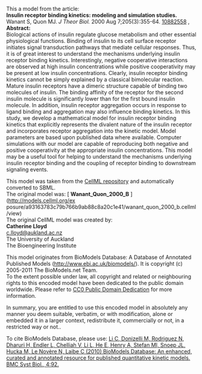 

This a model from the article:  
**Insulin receptor binding kinetics: modeling and simulation studies.**   
Wanant S, Quon MJ. _J Theor Biol._ 2000 Aug 7;205(3):355-64.
[10882558](http://www.ncbi.nlm.nih.gov/pubmed/10882558) ,  
**Abstract:**   
Biological actions of insulin regulate glucose metabolism and other essential
physiological functions. Binding of insulin to its cell surface receptor
initiates signal transduction pathways that mediate cellular responses. Thus,
it is of great interest to understand the mechanisms underlying insulin
receptor binding kinetics. Interestingly, negative cooperative interactions
are observed at high insulin concentrations while positive cooperativity may
be present at low insulin concentrations. Clearly, insulin receptor binding
kinetics cannot be simply explained by a classical bimolecular reaction.
Mature insulin receptors have a dimeric structure capable of binding two
molecules of insulin. The binding affinity of the receptor for the second
insulin molecule is significantly lower than for the first bound insulin
molecule. In addition, insulin receptor aggregation occurs in response to
ligand binding and aggregation may also influence binding kinetics. In this
study, we develop a mathematical model for insulin receptor binding kinetics
that explicitly represents the divalent nature of the insulin receptor and
incorporates receptor aggregation into the kinetic model. Model parameters are
based upon published data where available. Computer simulations with our model
are capable of reproducing both negative and positive cooperativity at the
appropriate insulin concentrations. This model may be a useful tool for
helping to understand the mechanisms underlying insulin receptor binding and
the coupling of receptor binding to downstream signaling events.

This model was taken from the [CellML
repository](http://www.cellml.org/models) and automatically converted to SBML.  
The original model was: [ **Wanant_Quon_2000_B** ](http://models.cellml.org/ex
posure/a93163783c79b766b9ab88c8a20c1e41/wanant_quon_2000_b.cellml/view)  
The original CellML model was created by:  
**Catherine Lloyd**   
c.lloyd@aukland.ac.nz  
The University of Auckland  
The Bioengineering Institute  

This model originates from BioModels Database: A Database of Annotated
Published Models (http://www.ebi.ac.uk/biomodels/). It is copyright (c)
2005-2011 The BioModels.net Team.  
To the extent possible under law, all copyright and related or neighbouring
rights to this encoded model have been dedicated to the public domain
worldwide. Please refer to [CC0 Public Domain
Dedication](http://creativecommons.org/publicdomain/zero/1.0/) for more
information.

In summary, you are entitled to use this encoded model in absolutely any
manner you deem suitable, verbatim, or with modification, alone or embedded it
in a larger context, redistribute it, commercially or not, in a restricted way
or not..  
  
To cite BioModels Database, please use: [Li C, Donizelli M, Rodriguez N,
Dharuri H, Endler L, Chelliah V, Li L, He E, Henry A, Stefan MI, Snoep JL,
Hucka M, Le Novère N, Laibe C (2010) BioModels Database: An enhanced, curated
and annotated resource for published quantitative kinetic models. BMC Syst
Biol., 4:92.](http://www.ncbi.nlm.nih.gov/pubmed/20587024)

